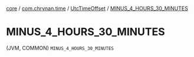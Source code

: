 [core](../../index.md) / [com.chrynan.time](../index.md) / [UtcTimeOffset](index.md) / [MINUS_4_HOURS_30_MINUTES](./-m-i-n-u-s_4_-h-o-u-r-s_30_-m-i-n-u-t-e-s.md)

# MINUS_4_HOURS_30_MINUTES

(JVM, COMMON) `MINUS_4_HOURS_30_MINUTES`
